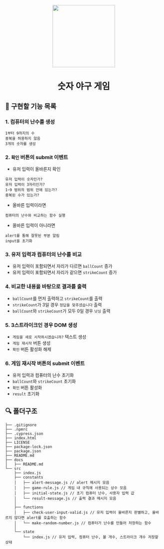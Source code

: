 <p align="middle" >
  <img width="200px;" src="https://github.com/woowacourse/javascript-baseball-precourse/blob/main/images/baseball_icon.png?raw=true"/>
</p>
<h1 align="middle">숫자 야구 게임</h1>

## 🎯 구현할 기능 목록
### 1. 컴퓨터의 난수를 생성
```
1부터 9까지의 수
중복을 허용하지 않음
3개의 숫자를 생성
```

### 2. `확인` 버튼의 submit 이벤트
- 유저 입력이 올바른지 확인
``` 
유저 입력이 숫자인가?
유저 입력이 3자리인가?
1~9 범위의 범위 안에 있는가?
중복된 수가 있는가?
```
- 올바른 입력이라면 
```
컴퓨터의 난수와 비교하는 함수 실행
```
- 올바른 입력이 아니라면
```
alert를 통해 잘못된 부분 알림
input을 초기화
```

### 3. 유저 입력과 컴퓨터의 난수를 비교
- 유저 입력이 포함되면서 자리가 다르면 `ballCount` 증가
- 유저 입력이 포함되면서 자리가 같으면 `strikeCount` 증가

### 4. 비교한 내용을 바탕으로 결과를 출력
- `ballCount`를 먼저 출력하고 `strikeCount`를 출력
- `strikeCount`가 3일 경우 `정답을 맞추셨습니다` 출력
- `ballCount`와 `strikeCount`가 모두 0일 경우 `낫싱` 출력

### 5. 3스트라이크인 경우 DOM 생성
- `게임을 새로 시작하시겠습니까?` 텍스트 생성
- `게임 재시작` 버튼 생성
- `확인` 버튼 활성화 해제

### 6. 게임 재시작 버튼의 submit 이벤트
- 유저 입력과 컴퓨터의 난수 초기화
- `ballCount`와 `strikeCount` 초기화
- `확인` 버튼 활성화
- `result` 초기화

## 🔍 폴더구조

```plaintext
├── .gitignore
├── .npmrc
├── .cypress.json
├── index.html
├── LICENSE
├── package-lock.json
├── package.json
├── README.md
├── docs
│   ├── README.md
└── src
    ├── index.js 
    ├── constants
    │   ├── alert-message.js // alert 메시지 모음
    │   ├── game-rule.js // 게임 내 규칙에 사용되는 상수 모음
    │   ├── initial-state.js // 초기 컴퓨터 난수, 사용자 입력 값
    │   └── result-message.js // 출력 결과 메시지 모음
    │
    ├── functions
    │   ├── check-user-input-valid.js // 유저 입력이 올바른지 판별하고, 올바르지 않다면 alert를 호출하는 함수
    │   └── make-random-number.js // 컴퓨터가 난수를 만들어 저장하는 함수
    │
    └── state
        └── index.js // 유저 입력, 컴퓨터 난수, 볼 개수, 스트라이크 개수 저장할 상태
```
